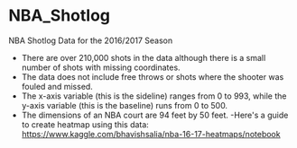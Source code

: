# NBA_Shotlog
NBA Shotlog Data for the 2016/2017 Season

- There are over 210,000 shots in the data although there is a small number of shots with missing coordinates. 
- The data does not include free throws or shots where the shooter was fouled and missed.
- The x-axis variable (this is the sideline) ranges from 0 to 993, while the y-axis variable (this is the baseline) runs from 0 to 500.
- The dimensions of an NBA court are 94 feet by 50 feet. 
-Here's a guide to create heatmap using this data: https://www.kaggle.com/bhavishsalia/nba-16-17-heatmaps/notebook
